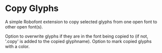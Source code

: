 Copy Glyphs
==========

A simple Robofont extension to copy selected glyphs from one open font to other open font(s).

Option to overwrite glyphs if they are in the font being copied to (if not, '.copy' is added to the copied glyphname).
Option to mark copied glyphs with a color.
